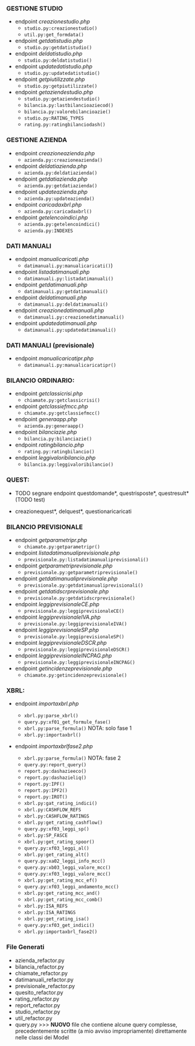 ### GESTIONE STUDIO
- endpoint _creazionestudio.php_
	- `studio.py:creazionestudio()`
	- `util.py:get_formdata()`
- endpoint _getdatistudio.php_
	- `studio.py:getdatistudio()`
- endpoint _deldatistudio.php_
	- `studio.py:deldatistudio()`
- endpoint _updatedatistudio.php_
	- `studio.py:updatedatistudio()`
- endpoint _getpiutilizzate.php_ 
	- `studio.py:getpiutilizzate()`
- endpoint _getaziendestudio.php_
	- `studio.py:getaziendestudio()`
	- `bilancia.py:lastbilancioaziecod()`
	- `bilancia.py:valorebilancioazie()`
	- `studio.py:RATING_TYPES`
	- `rating.py:ratingbilanciodash()`


### GESTIONE AZIENDA
- endpoint _creazioneazienda.php_
	- `azienda.py:creazioneazienda()`
- endpoint _deldatiazienda.php_
	- `azienda.py:deldatiazienda()`
- endpoint _getdatiazienda.php_
	- `azienda.py:getdatiazienda()`
- endpoint _updateazienda.php_
	- `azienda.py:updateazienda()`
- endpoint _caricadaxbrl.php_
	- `azienda.py:caricadaxbrl()`
- endpoint _getelencoindici.php_
	- `azienda.py:getelencoindici()`
	- `azienda.py:INDEXES`


### DATI MANUALI
- endpoint _manualicaricati.php_
	- `datimanuali.py:manualicaricati()`)
- endpoint _listadatimanuali.php_
	- `datimanuali.py:listadatimanuali()`
- endpoint _getdatimanuali.php_ 
	- `datimanuali.py:getdatimanuali()`
- endpoint _deldatimanuali.php_
	- `datimanuali.py:deldatimanuali()`
- endpoint _creazionedatimanuali.php_
	- `datimanuali.py:creazionedatimanuali()`
- endpoint _updatedatimanuali.php_
	- `datimanuali.py:updatedatimanuali()`


### DATI MANUALI (previsionale)
- endpoint _manualicaricatipr.php_
	- `datimanuali.py:manualicaricatipr()`


### BILANCIO ORDINARIO:
- endpoint _getclassicrisi.php_
	- `chiamate.py:getclassicrisi()`
- endpoint _getclassiefmcc.php_
	- `chiamate.py:getclassiefmcc()`
- endpoint _generaapp.php_
	- `azienda.py:generaapp()`
- endpoint _bilanciazie.php_
	- `bilancia.py:bilanciazie()`
- endpoint _ratingbilancio.php_
	- `rating.py:ratingbilancio()`
- endpoint _leggivaloribilancio.php_
	- `bilancia.py:leggivaloribilancio()`


### QUEST:
- TODO segnare endpoint questdomande*, questrisposte*, questresult*  (TODO test)

- creazionequest*, delquest*, questionaricaricati


### BILANCIO PREVISIONALE
- endpoint _getparametripr.php_
	- `chiamate.py:getparametripr()`
- endpoint _listadatimanualiprevisionale.php_
	- `previsionale.py:listadatimanualiprevisionali()`
- endpoint _getparametriprevisionale.php_
	- `previsionale.py:getparametriprevisionale()`
- endpoint _getdatimanualiprevisionale.php_
	- `previsionale.py:getdatimanualiprevisionali()`
- endpoint _getdatidscrprevisionale.php_
	- `previsionale.py:getdatidscrprevisionale()`
- endpoint _leggiprevisionaleCE.php_
	- `previsionale.py:leggiprevisionaleCE()`
- endpoint _leggiprevisionaleIVA.php_
	- `previsionale.py:leggiprevisionaleIVA()`
- endpoint _leggiprevisionaleSP.php_
	- `previsionale.py:leggiprevisionaleSP()`
- endpoint _leggiprevisionaleDSCR.php_
	- `previsionale.py:leggiprevisionaleDSCR()`
- endpoint _leggiprevisionaleINCPAG.php_
	- `previsionale.py:leggiprevisionaleINCPAG()`
- endpoint _getincidenzeprevisionale.php_
	- `chiamate.py:getincidenzeprevisionale()`


### XBRL:
- endpoint _importaxbrl.php_
	- `xbrl.py:parse_xbrl()`
	- `query.py:xf01_get_formule_fase()`
	- `xbrl.py:parse_formula()` NOTA: solo fase 1
	- `xbrl.py:importaxbrl()`

- endpoint _importaxbrlfase2.php_
	- `xbrl.py:parse_formula()` NOTA: fase 2
	- `query.py:report_query()`
	- `report.py:dashazieeco()`
	- `report.py:dashazieliq()`
	- `report.py:IPF()`
	- `report.py:IPF2()`
	- `report.py:IROT()`
	- `xbrl.py:gat_rating_indici()`
	- `xbrl.py:CASHFLOW_REFS`
	- `xbrl.py:CASHFLOW_RATINGS`
	- `xbrl.py:get_rating_cashflow()`
	- `query.py:xf03_leggi_sp()`
	- `xbrl.py:SP_FASCE`
	- `xbrl.py:get_rating_spoor()`
	- `query.py:xf03_leggi_al()`
	- `xbrl.py:get_rating_alt()`
	- `query.py:xa02_leggi_info_mcc()`
	- `query.py:xb03_leggi_valore_mcc()`
	- `query.py:xf03_leggi_valore_mcc()`
	- `xbrl.py:get_rating_mcc_ef()`
	- `query.py:xf03_leggi_andamento_mcc()`
	- `xbrl.py:get_rating_mcc_and()`
	- `xbrl.py:get_rating_mcc_comb()`
	- `xbrl.py:ISA_REFS`
	- `xbrl.py:ISA_RATINGS`
	- `xbrl.py:get_rating_isa()`
	- `query.py:xf03_get_indici()`
	- `xbrl.py:importaxbrl_fase2()`


### File Generati
- azienda_refactor.py
- bilancia_refactor.py
- chiamate_refactor.py
- datimanuali_refactor.py
- previsionale_refactor.py
- quesito_refactor.py
- rating_refactor.py
- report_refactor.py
- studio_refactor.py
- util_refactor.py
- query.py >>> __NUOVO__ file che contiene alcune query complesse, precedentemente scritte (a mio avviso impropriamente) direttamente nelle classi dei Model